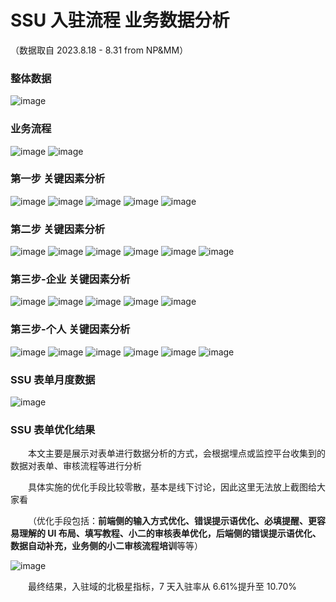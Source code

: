 # SSU 入驻流程 业务数据分析

（数据取自 2023.8.18 - 8.31 from NP&MM）

### 整体数据

![image](https://img.alicdn.com/imgextra/i3/O1CN01kdKW761KLpeAn4PDX_!!6000000001148-0-tps-2970-590.jpg)

### 业务流程

![image](https://img.alicdn.com/imgextra/i1/O1CN01Ctawhi1dmphGWN887_!!6000000003779-0-tps-2674-504.jpg)
![image](https://img.alicdn.com/imgextra/i3/O1CN01oELcaI1wU28edSKVI_!!6000000006310-0-tps-2602-1408.jpg)

### 第一步 关键因素分析

![image](https://img.alicdn.com/imgextra/i3/O1CN01XkWzmz1Ros4NFyc2X_!!6000000002159-0-tps-3274-1976.jpg)
![image](https://img.alicdn.com/imgextra/i3/O1CN01v4tZOh1MfBcFYlXTD_!!6000000001461-0-tps-2962-1858.jpg)
![image](https://img.alicdn.com/imgextra/i4/O1CN01In9zwx1qtmiHIWwWf_!!6000000005554-0-tps-2992-1874.jpg)
![image](https://img.alicdn.com/imgextra/i1/O1CN01IbrMBS1ghk8rjXcEV_!!6000000004174-0-tps-1500-502.jpg)
![image](https://img.alicdn.com/imgextra/i3/O1CN01x2I4ha1MJf079IAa3_!!6000000001414-0-tps-2976-1114.jpg)

### 第二步 关键因素分析

![image](https://img.alicdn.com/imgextra/i4/O1CN01DoBQVT1MAxTV3cBDd_!!6000000001395-0-tps-3240-1976.jpg)
![image](https://img.alicdn.com/imgextra/i1/O1CN013kFecg1nZE5X7qUp8_!!6000000005103-0-tps-2994-1752.jpg)
![image](https://img.alicdn.com/imgextra/i4/O1CN01yT2UjG1jQkI5k7H9g_!!6000000004543-0-tps-1500-409.jpg)
![image](https://img.alicdn.com/imgextra/i4/O1CN01hpY9kD1UvgoS8Ixot_!!6000000002580-0-tps-3292-1786.jpg)
![image](https://img.alicdn.com/imgextra/i3/O1CN01bVoDk61sG3abbO5pD_!!6000000005738-0-tps-3300-1810.jpg)
![image](https://img.alicdn.com/imgextra/i2/O1CN01aYcppI1T0bpuTpwSu_!!6000000002320-0-tps-3286-1030.jpg)

### 第三步-企业 关键因素分析

![image](https://img.alicdn.com/imgextra/i3/O1CN01jd2U8R1SRnjaguCu3_!!6000000002244-0-tps-1708-1978.jpg)
![image](https://img.alicdn.com/imgextra/i4/O1CN01ndpLkZ27aPQU5ijNJ_!!6000000007813-0-tps-3040-1782.jpg)
![image](https://img.alicdn.com/imgextra/i1/O1CN01YVZqLY1hyWGVknLcJ_!!6000000004346-0-tps-1500-317.jpg)
![image](https://img.alicdn.com/imgextra/i2/O1CN01HzPFtT1k3fxKBjTTV_!!6000000004628-0-tps-1500-865.jpg)
![image](https://img.alicdn.com/imgextra/i2/O1CN01Ra6N62270gX5kXViQ_!!6000000007735-0-tps-1500-432.jpg)

### 第三步-个人 关键因素分析

![image](https://img.alicdn.com/imgextra/i4/O1CN01WjW8y81Oh8XDbG62p_!!6000000001736-0-tps-1288-1584.jpg)
![image](https://img.alicdn.com/imgextra/i3/O1CN01uuCIGu1wqTXqtuQfT_!!6000000006359-0-tps-1500-889.jpg)
![image](https://img.alicdn.com/imgextra/i2/O1CN0102wRcr1ejSOMYtqjD_!!6000000003907-0-tps-1500-311.jpg)
![image](https://img.alicdn.com/imgextra/i3/O1CN01pNFTX91CTbRMweN6B_!!6000000000082-0-tps-1500-762.jpg)
![image](https://img.alicdn.com/imgextra/i4/O1CN01bbLsWw1mzVC7aOO4z_!!6000000005025-0-tps-1500-859.jpg)
![image](https://img.alicdn.com/imgextra/i1/O1CN01n7NKTf24qwsibV1uw_!!6000000007443-0-tps-1500-479.jpg)

### SSU 表单月度数据

![image](https://gw.alicdn.com/imgextra/i1/O1CN0185u7sa1agvk6L4TrR_!!6000000003360-0-tps-2556-1142.jpg)

### SSU 表单优化结果

&emsp;&emsp;本文主要是展示对表单进行数据分析的方式，会根据埋点或监控平台收集到的数据对表单、审核流程等进行分析

&emsp;&emsp;具体实施的优化手段比较零散，基本是线下讨论，因此这里无法放上截图给大家看

&emsp;&emsp;（优化手段包括：**前端侧的输入方式优化、错误提示语优化、必填提醒、更容易理解的 UI 布局、填写教程、小二的审核表单优化，后端侧的错误提示语优化、数据自动补充，业务侧的小二审核流程培训**等等）

![image](https://img.alicdn.com/imgextra/i4/O1CN01sBO6S91j7y3GYbQ2G_!!6000000004502-0-tps-1417-488.jpg)

&emsp;&emsp;最终结果，入驻域的北极星指标，7 天入驻率从 6.61%提升至 10.70%
